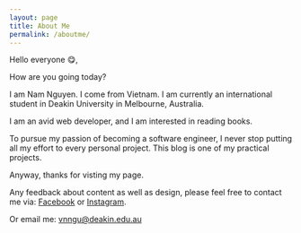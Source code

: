 ```yaml
---
layout: page
title: About Me
permalink: /aboutme/
---
```


Hello everyone 😋,

How are you going today? 

I am Nam Nguyen. I come from Vietnam. I am currently an international student in Deakin University in Melbourne, Australia. 

I am an avid web developer, and I am interested in reading books.

To pursue my passion of becoming a software engineer, I never stop putting all my effort to every personal project. This blog is one of my practical projects.

Anyway, thanks for visting my page.

Any feedback about content as well as design, please feel free to contact me via: [Facebook](https://www.facebook.com/vietnam.nguyen.186) or [Instagram](https://www.instagram.com/nam.viet.nguyen/).

Or email me: vnngu@deakin.edu.au

